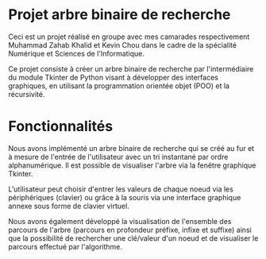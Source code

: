 # Projet arbre binaire de recherche

Ceci est un projet réalisé en groupe avec mes camarades respectivement Muhammad Zahab Khalid et Kevin Chou dans le cadre de la spécialité Numérique et Sciences de l'Informatique.

Ce projet consiste à créer un arbre binaire de recherche par l'intermédiaire du module Tkinter de Python visant à développer des interfaces graphiques, en utilisant la programmation orientée objet (POO) et la récursivité. 

# Fonctionnalités

Nous avons implémenté un arbre binaire de recherche qui se créé au fur et à mesure de l'entrée de l'utilisateur avec un tri instantané par ordre alphanumérique. Il est possible de visualiser l'arbre via la fenêtre graphique Tkinter.

L'utilisateur peut choisir d'entrer les valeurs de chaque noeud via les périphériques (clavier) ou grâce à la souris via une interface graphique annexe sous forme de clavier virtuel.

Nous avons également développé la visualisation de l'ensemble des parcours de l'arbre (parcours en profondeur préfixe, infixe et suffixe) ainsi que la possibilité de rechercher une clé/valeur d'un noeud et de visualiser le parcours effectué par l'algorithme.
